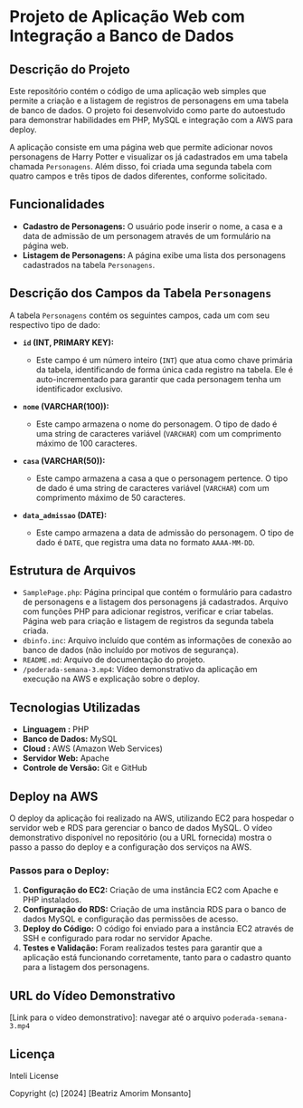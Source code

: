 # Projeto de Aplicação Web com Integração a Banco de Dados

## Descrição do Projeto

Este repositório contém o código de uma aplicação web simples que permite a criação e a listagem de registros de personagens em uma tabela de banco de dados. O projeto foi desenvolvido como parte do autoestudo para demonstrar habilidades em PHP, MySQL e integração com a AWS para deploy.

A aplicação consiste em uma página web que permite adicionar novos personagens de Harry Potter e visualizar os já cadastrados em uma tabela chamada `Personagens`. Além disso, foi criada uma segunda tabela com quatro campos e três tipos de dados diferentes, conforme solicitado.

## Funcionalidades

- **Cadastro de Personagens:** O usuário pode inserir o nome, a casa e a data de admissão de um personagem através de um formulário na página web.
- **Listagem de Personagens:** A página exibe uma lista dos personagens cadastrados na tabela `Personagens`.

## Descrição dos Campos da Tabela `Personagens`

A tabela `Personagens` contém os seguintes campos, cada um com seu respectivo tipo de dado:

- **`id` (INT, PRIMARY KEY):** 
  - Este campo é um número inteiro (`INT`) que atua como chave primária da tabela, identificando de forma única cada registro na tabela. Ele é auto-incrementado para garantir que cada personagem tenha um identificador exclusivo.

- **`nome` (VARCHAR(100)):**
  - Este campo armazena o nome do personagem. O tipo de dado é uma string de caracteres variável (`VARCHAR`) com um comprimento máximo de 100 caracteres.

- **`casa` (VARCHAR(50)):**
  - Este campo armazena a casa a que o personagem pertence. O tipo de dado é uma string de caracteres variável (`VARCHAR`) com um comprimento máximo de 50 caracteres.

- **`data_admissao` (DATE):**
  - Este campo armazena a data de admissão do personagem. O tipo de dado é `DATE`, que registra uma data no formato `AAAA-MM-DD`.


## Estrutura de Arquivos 

- `SamplePage.php`: Página principal que contém o formulário para cadastro de personagens e a listagem dos personagens já cadastrados. Arquivo com funções PHP para adicionar registros, verificar e criar tabelas. Página web para criação e listagem de registros da segunda tabela criada.
- `dbinfo.inc`: Arquivo incluído que contém as informações de conexão ao banco de dados (não incluído por motivos de segurança).
- `README.md`: Arquivo de documentação do projeto.
- `/poderada-semana-3.mp4`: Vídeo demonstrativo da aplicação em execução na AWS e explicação sobre o deploy.

## Tecnologias Utilizadas

- **Linguagem :** PHP
- **Banco de Dados:** MySQL
- **Cloud :** AWS (Amazon Web Services)
- **Servidor Web:** Apache 
- **Controle de Versão:** Git e GitHub

## Deploy na AWS

O deploy da aplicação foi realizado na AWS, utilizando EC2 para hospedar o servidor web e RDS para gerenciar o banco de dados MySQL. O vídeo demonstrativo disponível no repositório (ou a URL fornecida) mostra o passo a passo do deploy e a configuração dos serviços na AWS.

### Passos para o Deploy:

1. **Configuração do EC2:** Criação de uma instância EC2 com Apache e PHP instalados.
2. **Configuração do RDS:** Criação de uma instância RDS para o banco de dados MySQL e configuração das permissões de acesso.
3. **Deploy do Código:** O código foi enviado para a instância EC2 através de SSH e configurado para rodar no servidor Apache.
4. **Testes e Validação:** Foram realizados testes para garantir que a aplicação está funcionando corretamente, tanto para o cadastro quanto para a listagem dos personagens.

## URL do Vídeo Demonstrativo

[Link para o vídeo demonstrativo]: navegar até o arquivo  `poderada-semana-3.mp4` 

## Licença

Inteli License

Copyright (c) [2024] [Beatriz Amorim Monsanto]
